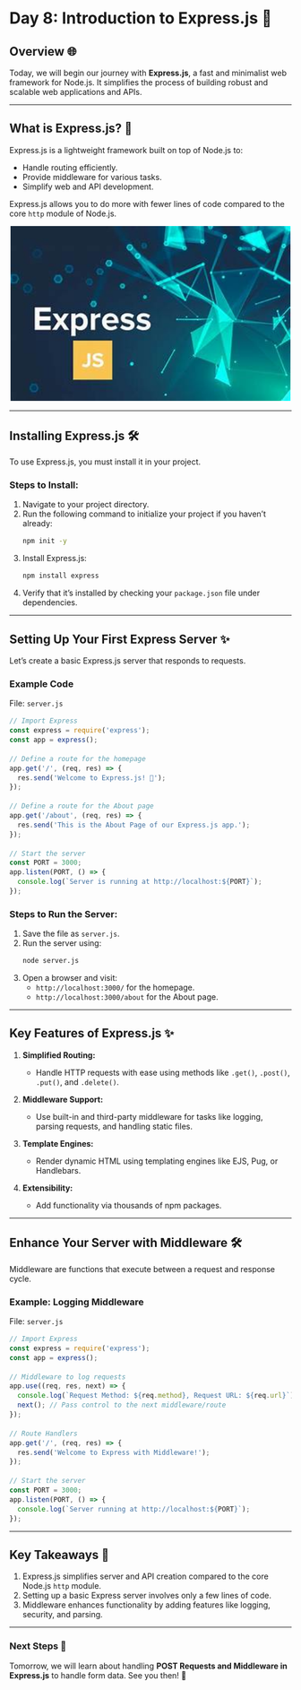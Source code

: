 # Day 8: Introduction to Express.js 🚀

## Overview 🌐
Today, we will begin our journey with **Express.js**, a fast and minimalist web framework for Node.js. It simplifies the process of building robust and scalable web applications and APIs.

---

## **What is Express.js?** 📖
Express.js is a lightweight framework built on top of Node.js to:
- Handle routing efficiently.
- Provide middleware for various tasks.
- Simplify web and API development.

Express.js allows you to do more with fewer lines of code compared to the core `http` module of Node.js.

<div align="center">
    <img src="../resources/images/express.png" alt="Node Express Image" width="500" />
</div>

---

## **Installing Express.js** 🛠️
To use Express.js, you must install it in your project.

### **Steps to Install:**
1. Navigate to your project directory.
2. Run the following command to initialize your project if you haven’t already:
   ```bash
   npm init -y
   ```
3. Install Express.js:
   ```bash
   npm install express
   ```
4. Verify that it’s installed by checking your `package.json` file under dependencies.

---

## **Setting Up Your First Express Server** ✨
Let’s create a basic Express.js server that responds to requests.

### **Example Code**
File: `server.js`
```javascript
// Import Express
const express = require('express');
const app = express();

// Define a route for the homepage
app.get('/', (req, res) => {
  res.send('Welcome to Express.js! 🚀');
});

// Define a route for the About page
app.get('/about', (req, res) => {
  res.send('This is the About Page of our Express.js app.');
});

// Start the server
const PORT = 3000;
app.listen(PORT, () => {
  console.log(`Server is running at http://localhost:${PORT}`);
});
```

### **Steps to Run the Server:**
1. Save the file as `server.js`.
2. Run the server using:
   ```bash
   node server.js
   ```
3. Open a browser and visit:
   - `http://localhost:3000/` for the homepage.
   - `http://localhost:3000/about` for the About page.

---

## **Key Features of Express.js** ✨
1. **Simplified Routing:**
   - Handle HTTP requests with ease using methods like `.get()`, `.post()`, `.put()`, and `.delete()`.

2. **Middleware Support:**
   - Use built-in and third-party middleware for tasks like logging, parsing requests, and handling static files.

3. **Template Engines:**
   - Render dynamic HTML using templating engines like EJS, Pug, or Handlebars.

4. **Extensibility:**
   - Add functionality via thousands of npm packages.

---

## **Enhance Your Server with Middleware** 🛠️
Middleware are functions that execute between a request and response cycle.

### Example: Logging Middleware
File: `server.js`
```javascript
// Import Express
const express = require('express');
const app = express();

// Middleware to log requests
app.use((req, res, next) => {
  console.log(`Request Method: ${req.method}, Request URL: ${req.url}`);
  next(); // Pass control to the next middleware/route
});

// Route Handlers
app.get('/', (req, res) => {
  res.send('Welcome to Express with Middleware!');
});

// Start the server
const PORT = 3000;
app.listen(PORT, () => {
  console.log(`Server running at http://localhost:${PORT}`);
});
```

---

## **Key Takeaways** 🧾
1. Express.js simplifies server and API creation compared to the core Node.js `http` module.
2. Setting up a basic Express server involves only a few lines of code.
3. Middleware enhances functionality by adding features like logging, security, and parsing.

---

### Next Steps 🚀
Tomorrow, we will learn about handling **POST Requests and Middleware in Express.js** to handle form data. See you then! 🎉

